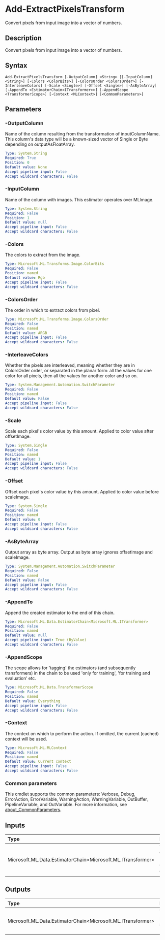 # Add-ExtractPixelsTransform

Convert pixels from input image into a vector of numbers.

## Description

Convert pixels from input image into a vector of numbers.

## Syntax

```
Add-ExtractPixelsTransform [-OutputColumn] <String> [[-InputColumn] <String>] [-Colors <ColorBits>] [-ColorsOrder <ColorsOrder>] [-InterleaveColors] [-Scale <Single>] [-Offset <Single>] [-AsByteArray] [-AppendTo <EstimatorChain<ITransformer>>] [-AppendScope <TransformerScope>] [-Context <MLContext>] [<CommonParameters>]
```

## Parameters

### -OutputColumn

Name of the column resulting from the transformation of inputColumnName. This column's data type will be a known-sized vector of Single or Byte depending on outputAsFloatArray.

```yaml
Type: System.String
Required: True
Position: 0
Default value: None
Accept pipeline input: False
Accept wildcard characters: False
```

### -InputColumn

Name of the column with images. This estimator operates over MLImage.

```yaml
Type: System.String
Required: False
Position: 1
Default value: null
Accept pipeline input: False
Accept wildcard characters: False
```

### -Colors

The colors to extract from the image.

```yaml
Type: Microsoft.ML.Transforms.Image.ColorBits
Required: False
Position: named
Default value: Rgb
Accept pipeline input: False
Accept wildcard characters: False
```

### -ColorsOrder

The order in which to extract colors from pixel.

```yaml
Type: Microsoft.ML.Transforms.Image.ColorsOrder
Required: False
Position: named
Default value: ARGB
Accept pipeline input: False
Accept wildcard characters: False
```

### -InterleaveColors

Whether the pixels are interleaved, meaning whether they are in ColorsOrder order, or separated in the planar form: all the values for one color for all pixels, then all the values for another color and so on.

```yaml
Type: System.Management.Automation.SwitchParameter
Required: False
Position: named
Default value: False
Accept pipeline input: False
Accept wildcard characters: False
```

### -Scale

Scale each pixel's color value by this amount. Applied to color value after offsetImage.

```yaml
Type: System.Single
Required: False
Position: named
Default value: 1
Accept pipeline input: False
Accept wildcard characters: False
```

### -Offset

Offset each pixel's color value by this amount. Applied to color value before scaleImage.

```yaml
Type: System.Single
Required: False
Position: named
Default value: 0
Accept pipeline input: False
Accept wildcard characters: False
```

### -AsByteArray

Output array as byte array. Output as byte array ignores offsetImage and scaleImage.

```yaml
Type: System.Management.Automation.SwitchParameter
Required: False
Position: named
Default value: False
Accept pipeline input: False
Accept wildcard characters: False
```

### -AppendTo

Append the created estimator to the end of this chain.

```yaml
Type: Microsoft.ML.Data.EstimatorChain<Microsoft.ML.ITransformer>
Required: False
Position: named
Default value: null
Accept pipeline input: True (ByValue)
Accept wildcard characters: False
```

### -AppendScope

The scope allows for 'tagging' the estimators (and subsequently transformers) in the chain to be used 'only for training', 'for training and evaluation' etc.

```yaml
Type: Microsoft.ML.Data.TransformerScope
Required: False
Position: named
Default value: Everything
Accept pipeline input: False
Accept wildcard characters: False
```

### -Context

The context on which to perform the action. If omitted, the current (cached) context will be used.

```yaml
Type: Microsoft.ML.MLContext
Required: False
Position: named
Default value: Current context
Accept pipeline input: False
Accept wildcard characters: False
```

### Common parameters

This cmdlet supports the common parameters: Verbose, Debug, ErrorAction, ErrorVariable, WarningAction, WarningVariable, OutBuffer, PipelineVariable, and OutVariable. For more information, see [about_CommonParameters](https://go.microsoft.com/fwlink/?LinkID=113216).

## Inputs

| Type | Description |
|:---|:---|
| Microsoft.ML.Data.EstimatorChain<Microsoft.ML.ITransformer> | You can pipe the EstimatorChain to append to this cmdlet. |

## Outputs

| Type | Description |
|:---|:---|
| Microsoft.ML.Data.EstimatorChain<Microsoft.ML.ITransformer> | This cmdlet returns the appended EstimatorChain. |


